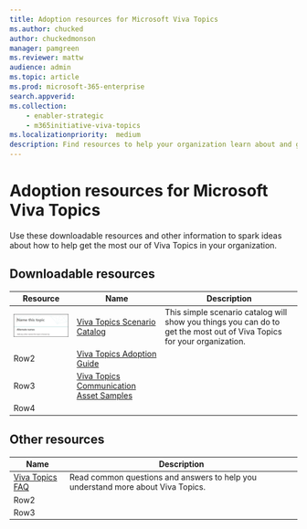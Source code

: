 ```yaml
---
title: Adoption resources for Microsoft Viva Topics
ms.author: chucked
author: chuckedmonson
manager: pamgreen
ms.reviewer: mattw
audience: admin
ms.topic: article
ms.prod: microsoft-365-enterprise
search.appverid: 
ms.collection: 
    - enabler-strategic 
    - m365initiative-viva-topics
ms.localizationpriority:  medium
description: Find resources to help your organization learn about and get the most out of Viva Topics.
---
```


# Adoption resources for Microsoft Viva Topics

Use these downloadable resources and other information to spark ideas about how to help get the most our of Viva Topics in your organization.

## Downloadable resources

|Resource         |Name     |Description |
|---------|---------|---------|
|[![Thumbnail image of scenario catalog front page](../media/knowledge-management/k-new-topic-page.png)](create-a-topic.md) |[Viva Topics Scenario Catalog](create-a-topic.md) |This simple scenario catalog will show you things you can do to get the most out of Viva Topics for your organization. |
|Row2     |[Viva Topics Adoption Guide](create-a-topic.md)          |         |
|Row3     |[Viva Topics Communication Asset Samples](create-a-topic.md)          |         |
|Row4     |         |         |

## Other resources


|Name     |Description  |
|---------|---------|
|[Viva Topics FAQ](create-a-topic.md) |Read common questions and answers to help you understand more about Viva Topics.    |
|Row2     |         |
|Row3     |         |
